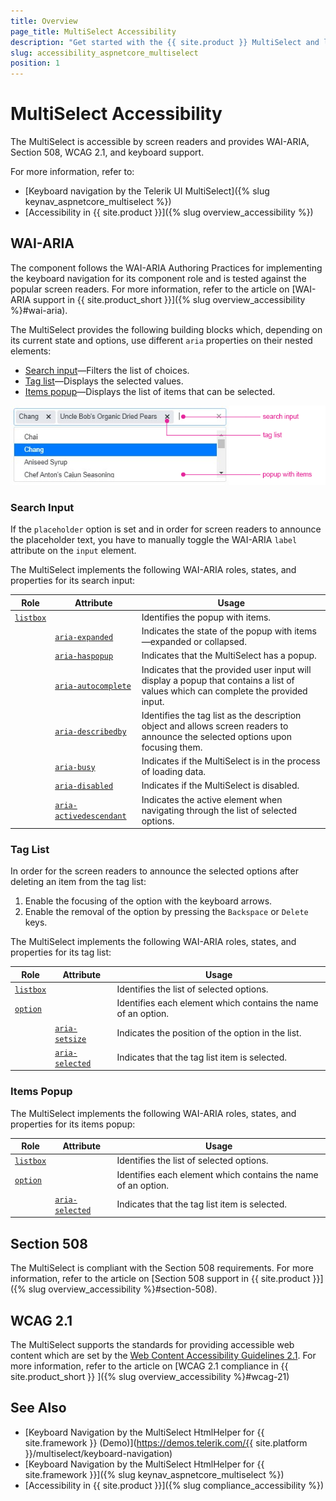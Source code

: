 ```yaml
---
title: Overview
page_title: MultiSelect Accessibility
description: "Get started with the {{ site.product }} MultiSelect and learn about its accessibility support for WAI-ARIA, Section 508, and WCAG 2.1."
slug: accessibility_aspnetcore_multiselect
position: 1
---
```


# MultiSelect Accessibility

The MultiSelect is accessible by screen readers and provides WAI-ARIA, Section 508, WCAG 2.1, and keyboard support.

For more information, refer to:
* [Keyboard navigation by the Telerik UI MultiSelect]({% slug keynav_aspnetcore_multiselect %})
* [Accessibility in {{ site.product }}]({% slug overview_accessibility %})

## WAI-ARIA

The component follows the WAI-ARIA Authoring Practices for implementing the keyboard navigation for its component role and is tested against the popular screen readers. For more information, refer to the article on [WAI-ARIA support in {{ site.product_short }}]({% slug overview_accessibility %}#wai-aria).

The MultiSelect provides the following building blocks which, depending on its current state and options, use different `aria` properties on their nested elements:

* [Search input](#search-input)&mdash;Filters the list of choices.
* [Tag list](#tag-list)&mdash;Displays the selected values.
* [Items popup](#items-popup)&mdash;Displays the list of items that can be selected.

![Structure of the MultiSelect](../images/multiselect-structure.png)

### Search Input

If the `placeholder` option is set and in order for screen readers to announce the placeholder text, you have to manually toggle the WAI-ARIA `label` attribute on the `input` element.

The MultiSelect implements the following WAI-ARIA roles, states, and properties for its search input:

| Role     | Attribute             | Usage                                       |
|----------|---------------------- |---------------------------------------------|
|[`listbox`](https://www.w3.org/TR/wai-aria-1.1/#listbox)  |                              | Identifies the popup with items.
|          | [`aria-expanded`](https://www.w3.org/TR/wai-aria-1.1/#aria-expanded)         | Indicates the state of the popup with items&mdash;expanded or collapsed. |
|          | [`aria-haspopup`](https://www.w3.org/TR/wai-aria-1.1/#aria-haspopup)         | Indicates that the MultiSelect has a popup. |
|          | [`aria-autocomplete`](https://www.w3.org/TR/wai-aria-1.1/#aria-autocomplete) | Indicates that the provided user input will display a popup that contains a list of values which can complete the provided input. |
|          | [`aria-describedby`](https://www.w3.org/TR/wai-aria-1.1/#aria-describedby)   | Identifies the tag list as the description object and allows screen readers to announce the selected options upon focusing them. |
|          | [`aria-busy`](https://www.w3.org/TR/wai-aria-1.1/#aria-busy)                 | Indicates if the MultiSelect is in the process of loading data. |
|          | [`aria-disabled`](https://www.w3.org/TR/wai-aria-1.1/#aria-disabled)         | Indicates if the MultiSelect is disabled. |
|          | [`aria-activedescendant`](https://www.w3.org/TR/wai-aria-1.1/#aria-activedescendant) | Indicates the active element when navigating through the list of selected options. |

### Tag List

In order for the screen readers to announce the selected options after deleting an item from the tag list:

1. Enable the focusing of the option with the keyboard arrows.
1. Enable the removal of the option by pressing the `Backspace` or `Delete` keys.

The MultiSelect implements the following WAI-ARIA roles, states, and properties for its tag list:

| Role                                                    | Attribute     | Usage                                       |
|---------------------------------------------------------|---------------|---------------------------------------------|
|[`listbox`](https://www.w3.org/TR/wai-aria-1.1/#listbox) |               | Identifies the list of selected options.
|[`option`](https://www.w3.org/TR/wai-aria-1.1/#option)   |               | Identifies each element which contains the name of an option. |
|                                                         | [`aria-setsize`](https://www.w3.org/TR/wai-aria-1.1/#aria-setsize)   | Indicates the position of the option in the list. |
|                                                         | [`aria-selected`](https://www.w3.org/TR/wai-aria-1.1/#aria-selected) | Indicates that the tag list item is selected. |

### Items Popup

The MultiSelect implements the following WAI-ARIA roles, states, and properties for its items popup:

| Role     | Attribute     | Usage                                       |
|----------|-------------  |---------------------------------------------|
|[`listbox`](https://www.w3.org/TR/wai-aria-1.1/#listbox)  |              | Identifies the list of selected options.
|[`option`](https://www.w3.org/TR/wai-aria-1.1/#option)    |              | Identifies each element which contains the name of an option. |
|          |[`aria-selected`](https://www.w3.org/TR/wai-aria-1.1/#aria-selected) | Indicates that the tag list item is selected. |

## Section 508

The MultiSelect is compliant with the Section 508 requirements. For more information, refer to the article on [Section 508 support in {{ site.product }}]({% slug overview_accessibility %}#section-508).

## WCAG 2.1

The MultiSelect supports the standards for providing accessible web content which are set by the [Web Content Accessibility Guidelines 2.1](https://www.w3.org/TR/WCAG/). For more information, refer to the article on [WCAG 2.1 compliance in {{ site.product_short }} ]({% slug overview_accessibility %}#wcag-21)

## See Also

* [Keyboard Navigation by the MultiSelect HtmlHelper for {{ site.framework }} (Demo)](https://demos.telerik.com/{{ site.platform }}/multiselect/keyboard-navigation)
* [Keyboard Navigation by the MultiSelect HtmlHelper for {{ site.framework }}]({% slug keynav_aspnetcore_multiselect %})
* [Accessibility in {{ site.product }}]({% slug compliance_accessibility %})
